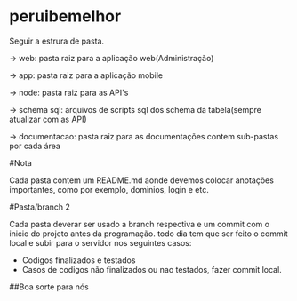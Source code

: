 # peruibemelhor

Seguir a estrura de pasta.

-> web: pasta raiz para a aplicação web(Administração)

-> app: pasta raiz para a aplicação mobile

-> node: pasta raiz para as API's

-> schema sql: arquivos de scripts sql dos schema da tabela(sempre atualizar com as API)

-> documentacao: pasta raiz para as documentações contem sub-pastas por cada área

#Nota

Cada pasta contem um README.md aonde devemos colocar anotações importantes, como por
exemplo, dominios, login e etc.

#Pasta/branch 2

Cada pasta deverar ser usado a branch respectiva e um commit com o inicio do projeto antes da programação.
todo dia tem que ser feito o commit local e subir para o servidor nos seguintes casos:
 - Codigos finalizados e testados
 - Casos de codigos não finalizados ou nao testados, fazer commit local.
 
 ##Boa sorte para nós